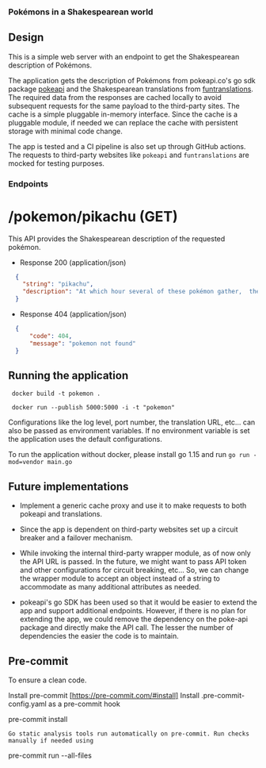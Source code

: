 ### Pokémons in a Shakespearean world

## Design

This is a simple web server with an endpoint to get the Shakespearean description of Pokémons. 

The application gets the description of Pokémons from pokeapi.co's go sdk package [pokeapi](https://pokeapi.co/) and the Shakespearean translations from [funtranslations](https://funtranslations.com/api/shakespeare). The required data from the responses are cached locally to avoid subsequent requests for the same payload to the third-party sites. The cache is a simple pluggable in-memory interface. Since the cache is a pluggable module, if needed we can replace the cache with persistent storage with minimal code change.

The app is tested and a CI pipeline is also set up through GitHub actions. The requests to third-party websites like `pokeapi` and `funtranslations` are mocked for testing purposes.

### Endpoints

# /pokemon/pikachu (GET)

 This API provides the Shakespearean description of the requested pokémon.


+ Response 200 (application/json)
```json
  {
    "string": "pikachu",
    "description": "At which hour several of these pokémon gather,  their electricity couldst buildeth and cause lightning storms."
  }
```

+ Response 404 (application/json)
```json
  {
      "code": 404,
      "message": "pokemon not found"
  }
```

## Running the application

```
 docker build -t pokemon .  

 docker run --publish 5000:5000 -i -t "pokemon"

 ```

Configurations like the log level, port number, the translation URL, etc... can also be passed as environment variables. If no environment variable is set the application uses the default configurations. 

To run the application without docker, please install go 1.15 and run `go run -mod=vendor main.go`

## Future implementations
 - Implement a generic cache proxy and use it to make requests to both pokeapi and translations.

 - Since the app is dependent on third-party websites set up a circuit breaker and a failover mechanism.

 - While invoking the internal third-party wrapper module, as of now only the API URL is passed. In the future, we might want to pass API token and other configurations for circuit breaking, etc… So, we can change the wrapper module to accept an object instead of a string to accommodate as many additional attributes as needed.

 - pokeapi's go SDK has been used so that it would be easier to extend the app and support additional endpoints. However, if there is no plan for extending the app, we could remove the dependency on the poke-api package and directly make the API call. The lesser the number of dependencies the easier the code is to maintain.

## Pre-commit 
To ensure a clean code.

   Install pre-commit [https://pre-commit.com/#install]
   Install .pre-commit-config.yaml as a pre-commit hook

  pre-commit install

    Go static analysis tools run automatically on pre-commit. Run checks manually if needed using

  pre-commit run --all-files
